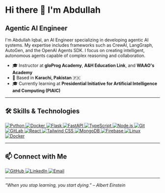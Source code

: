 <!--
**Abdullah-Iqbal-01/Abdullah-Iqbal-01** is a ✨ _special_ ✨ repository because its `README.md` (this file) appears on your GitHub profile.
-->

# Hi there 👋 I'm Abdullah

## Agentic AI Engineer 

I'm Abdullah Iqbal, an AI Engineer specializing in developing agentic AI systems. My expertise includes frameworks such as CrewAI, LangGraph, AutoGen, and the OpenAI Agents SDK. I focus on creating intelligent, autonomous agents capable of complex reasoning and collaboration.
  
- 🎓 Instructor at **gloProg Academy**, **A&H Education Link**, and **WAAO's Academy**  
- 📍 Based in **Karachi, Pakistan** 🇵🇰  
- 🎓 Currently learning at **Presidential Initiative for Artificial Intelligence and Computing (PIAIC)**  

---

## 🛠️ Skills & Technologies

<p align="left">
  <a href="https://www.python.org" target="_blank" rel="noopener noreferrer">
    <img src="https://img.shields.io/badge/Python-3776AB?style=for-the-badge&logo=python&logoColor=white" alt="Python" />
  </a>
  <a href="https://www.docker.com" target="_blank" rel="noopener noreferrer">
    <img src="https://img.shields.io/badge/Docker-2496ED?style=for-the-badge&logo=docker&logoColor=white" alt="Docker" />
  </a>
  <a href="https://flask.palletsprojects.com" target="_blank" rel="noopener noreferrer">
    <img src="https://img.shields.io/badge/Flask-000000?style=for-the-badge&logo=flask&logoColor=white" alt="Flask" />
  </a>
  <a href="https://fastapi.tiangolo.com" target="_blank" rel="noopener noreferrer">
    <img src="https://img.shields.io/badge/FastAPI-009688?style=for-the-badge&logo=fastapi&logoColor=white" alt="FastAPI" />
  </a>
  <a href="https://www.typescriptlang.org" target="_blank" rel="noopener noreferrer">
    <img src="https://img.shields.io/badge/TypeScript-3178C6?style=for-the-badge&logo=typescript&logoColor=white" alt="TypeScript" />
  </a>
  <a href="https://nodejs.org" target="_blank" rel="noopener noreferrer">
    <img src="https://img.shields.io/badge/Node.js-339933?style=for-the-badge&logo=node.js&logoColor=white" alt="Node.js" />
  </a>
  <a href="https://github.com" target="_blank" rel="noopener noreferrer">
    <img src="https://img.shields.io/badge/Git-000000?style=for-the-badge&logo=git&logoColor=white" alt="Git" />
  </a>
  <a href="https://gitlab.com" target="_blank" rel="noopener noreferrer">
    <img src="https://img.shields.io/badge/GitLab-FCA121?style=for-the-badge&logo=gitlab&logoColor=white" alt="GitLab" />
  </a>
  <a href="https://react.dev" target="_blank" rel="noopener noreferrer">
    <img src="https://img.shields.io/badge/React-20232A?style=for-the-badge&logo=react&logoColor=61DAFB" alt="React" />
  </a>
  <a href="https://tailwindcss.com" target="_blank" rel="noopener noreferrer">
    <img src="https://img.shields.io/badge/Tailwind_CSS-06B6D4?style=for-the-badge&logo=tailwind-css&logoColor=white" alt="Tailwind CSS" />
  </a>
  <a href="https://www.mongodb.com" target="_blank" rel="noopener noreferrer">
    <img src="https://img.shields.io/badge/MongoDB-47A248?style=for-the-badge&logo=mongodb&logoColor=white" alt="MongoDB" />
  </a>
  <a href="https://firebase.google.com" target="_blank" rel="noopener noreferrer">
    <img src="https://img.shields.io/badge/Firebase-FFA611?style=for-the-badge&logo=firebase&logoColor=white" alt="Firebase" />
  </a>
  <a href="https://www.linux.org" target="_blank" rel="noopener noreferrer">
    <img src="https://img.shields.io/badge/Linux-FCC624?style=for-the-badge&logo=linux&logoColor=black" alt="Linux" />
  </a>
  <a href="https://www.docker.com" target="_blank" rel="noopener noreferrer">
    <img src="https://img.shields.io/badge/Docker-2496ED?style=for-the-badge&logo=docker&logoColor=white" alt="Docker" />
  </a>
</p>

---

## 📫 Connect with Me

<p align="left">
  <a href="https://github.com/EngineerAbdullahIqbal/" target="_blank" rel="noopener noreferrer">
    <img src="https://img.shields.io/badge/GitHub-181717?style=for-the-badge&logo=github&logoColor=white" alt="GitHub" />
  </a>
  <a href="https://www.linkedin.com/in/engineerabdullahiqbal/" target="_blank" rel="noopener noreferrer">
    <img src="https://img.shields.io/badge/LinkedIn-0A66C2?style=for-the-badge&logo=linkedin&logoColor=white" alt="LinkedIn" />
  </a>
  <a href="mailto:your.engineerabdullahiqbal" target="_blank" rel="noopener noreferrer">
    <img src="https://img.shields.io/badge/Email-D14836?style=for-the-badge&logo=gmail&logoColor=white" alt="Email" />
  </a>
</p>

---

*“When you stop learning, you start dying.” – Albert Einstein*

<!--
**Abdullah-Iqbal-01/Abdullah-Iqbal-01** is a ✨ special ✨ repository because its `README.md` appears on your GitHub profile.
-->

